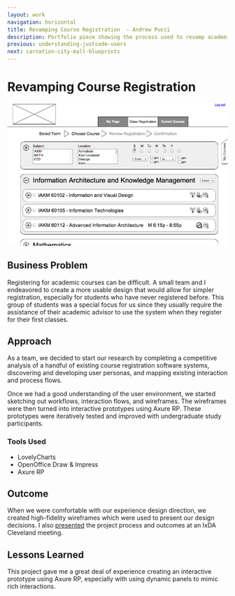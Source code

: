 ```yaml
---
layout: work
navigation: horizontal
title: Revamping Course Registration  - Andrew Pucci
description: Portfolio piece showing the process used to revamp academic course registration.
previous: understanding-justcode-users
next: carnation-city-mall-blueprints
---
```

# Revamping Course Registration
![Revamping Course Registration](/img/course-selection.png)

## Business Problem
Registering for academic courses can be difficult. A small team and I endeavored to create a more usable design that would allow for simpler registration, especially for students who have never registered before. This group of students was a special focus for us since they usually require the assistance of their academic advisor to use the system when they register for their first classes.

## Approach
As a team, we decided to start our research by completing a competitive analysis of a handful of existing course registration software systems, discovering and developing user personas, and mapping existing interaction and process flows.

Once we had a good understanding of the user environment, we started sketching out workflows, interaction flows, and wireframes. The wireframes were then turned into interactive prototypes using Axure RP. These prototypes were iteratively tested and improved with undergraduate study participants.

### Tools Used
* LovelyCharts
* OpenOffice Draw & Impress
* Axure RP

## Outcome
When we were comfortable with our experience design direction, we created high-fidelity wireframes which were used to present our design decisions.
I also [presented](http://www.slideshare.net/andrewrpucci/ixda-cleveland-ux-show-tell-oct-2011) the project process and outcomes at an IxDA Cleveland meeting.

## Lessons Learned
This project gave me a great deal of experience creating an interactive prototype using Axure RP, especially with using dynamic panels to mimic rich interactions.
